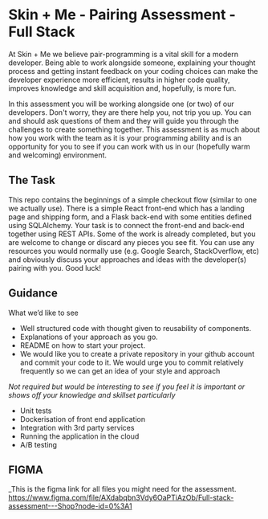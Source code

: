 # Skin + Me - Pairing Assessment - Full Stack

At Skin + Me we believe pair-programming is a vital skill for a modern developer. Being able to work alongside someone, explaining your thought process and getting instant feedback on your coding choices can make the developer experience more efficient, results in higher code quality, improves knowledge and skill acquisition and, hopefully, is more fun.

In this assessment you will be working alongside one (or two) of our developers. Don't worry, they are there help you, not trip you up. You can and should ask questions of them and they will guide you through the challenges to create something together. This assessment is as much about how you work with the team as it is your programming ability and is an opportunity for you to see if you can work with us in our (hopefully warm and welcoming) environment.

## The Task

This repo contains the beginnings of a simple checkout flow (similar to one we actually use). There is a simple React front-end which has a landing page and shipping form, and a Flask back-end with some entities defined using SQLAlchemy. Your task is to connect the front-end and back-end together using REST APIs. Some of the work is already completed, but you are welcome to change or discard any pieces you see fit. You can use any resources you would normally use (e.g. Google Search, StackOverflow, etc) and obviously discuss your approaches and ideas with the developer(s) pairing with you. Good luck!

## Guidance

What we’d like to see

- Well structured code with thought given to reusability of components.
- Explanations of your approach as you go.
- README on how to start your project.
- We would like you to create a private repository in your github account and commit your code to it. We would urge you to commit relatively frequently so we can get an idea of your style and approach

_Not required but would be interesting to see if you feel it is important or shows off your knowledge and skillset particularly_

- Unit tests
- Dockerisation of front end application
- Integration with 3rd party services
- Running the application in the cloud
- A/B testing

## FIGMA

\_This is the figma link for all files you might need for the assessment.
https://www.figma.com/file/AXdabqbn3Vdy6OaPTiAzOb/Full-stack-assessment---Shop?node-id=0%3A1
